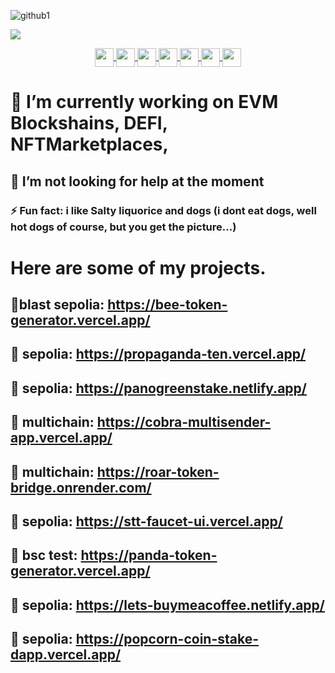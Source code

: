 
![github1](https://user-images.githubusercontent.com/87525579/186960102-a51c989e-55cf-4f89-b27c-8ce1ee574cce.png)



![](path/to/image.png)

<div style="display: inline_block" align="center">
  <a href="https://github.com/panoptisDev">
    <img align="center" height="30" widith="30" src="https://docs.soliditylang.org/en/v0.8.11/_static/logo.svg" />
    <img align="center" height="30" widith="30" src="https://img.icons8.com/color/344/bitcoin--v1.png" />
    <img align="center" height="30" widith="30" src="https://cdn.jsdelivr.net/gh/devicons/devicon/icons/react/react-original.svg" />
    <img align="center" height="30" widith="30" src="https://cdn.jsdelivr.net/gh/devicons/devicon/icons/redux/redux-original.svg" />  
    <img align="center" height="30" widith="30" src="https://cdn.jsdelivr.net/gh/devicons/devicon/icons/javascript/javascript-original.svg" />
    <img align="center" height="30" widith="30" src="https://cdn.jsdelivr.net/gh/devicons/devicon/icons/nodejs/nodejs-original.svg" />
    <img align="center" height="30" widith="30" src="https://cdn.jsdelivr.net/gh/devicons/devicon/icons/python/python-plain.svg" />
  </a>
</div>



# 🔭 I’m currently working on EVM Blockshains, DEFI, NFTMarketplaces,

## 🤔 I’m not looking for help at the moment

### ⚡ Fun fact: i like Salty liquorice and dogs (i dont eat dogs, well hot dogs of course, but you get the picture...)

# Here are some of my projects.

## 🌱blast sepolia: https://bee-token-generator.vercel.app/

## 🌱 sepolia: https://propaganda-ten.vercel.app/

## 🌱 sepolia: https://panogreenstake.netlify.app/

## 🌱 multichain: https://cobra-multisender-app.vercel.app/

## 🌱 multichain: https://roar-token-bridge.onrender.com/

## 🌱 sepolia: https://stt-faucet-ui.vercel.app/

## 🌱 bsc test: https://panda-token-generator.vercel.app/

## 🌱 sepolia: https://lets-buymeacoffee.netlify.app/

## 🌱 sepolia: https://popcorn-coin-stake-dapp.vercel.app/





